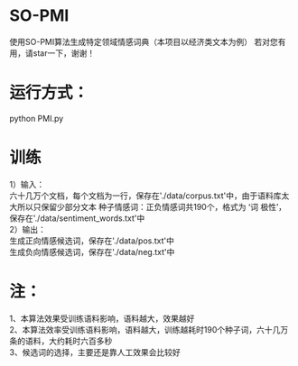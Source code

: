 # SO-PMI
使用SO-PMI算法生成特定领域情感词典（本项目以经济类文本为例） 
若对您有用，请star一下，谢谢！

# 运行方式： 
python PMI.py  

# 训练
1）输入：  
六十几万个文档，每个文档为一行，保存在'./data/corpus.txt'中，由于语料库太大所以只保留少部分文本
种子情感词：正负情感词共190个，格式为 ‘词 极性’，保存在'./data/sentiment_words.txt'中  
2）输出：  
  生成正向情感候选词，保存在'./data/pos.txt'中   
生成负向情感候选词，保存在'./data/neg.txt'中  

# 注：
1、本算法效果受训练语料影响，语料越大，效果越好  
2、本算法效率受训练语料影响，语料越大，训练越耗时190个种子词，六十几万条的语料，大约耗时六百多秒  
3、候选词的选择，主要还是靠人工效果会比较好
